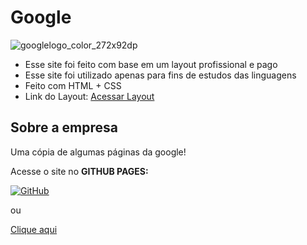 # Google
![googlelogo_color_272x92dp](https://user-images.githubusercontent.com/63440926/169824277-0066c1ba-5913-473e-a474-4a280d727122.png)


* Esse site foi feito com base em um layout profissional e pago
* Esse site foi utilizado apenas para fins de estudos das linguagens
* Feito com HTML + CSS
* Link do Layout: [Acessar Layout](https://www.google.com/)

## Sobre a empresa

Uma cópia de algumas páginas da google!


Acesse o site no **GITHUB PAGES:**

[![GitHub](https://img.shields.io/badge/GitHub-100000?style=for-the-badge&logo=github&logoColor=white)](https://henriquefurtado-dev.github.io/Google/)

ou 

[Clique aqui](https://henriquefurtado-dev.github.io/Google/)


